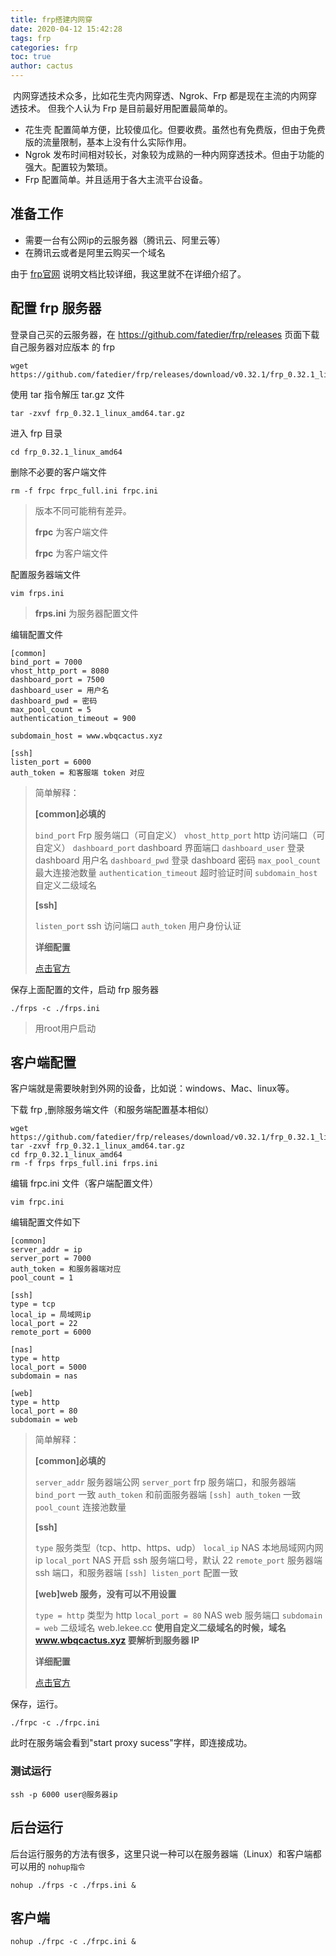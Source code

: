 ```yaml
---
title: frp搭建内网穿
date: 2020-04-12 15:42:28
tags: frp
categories: frp
toc: true
author: cactus
---
```


​	内网穿透技术众多，比如花生壳内网穿透、Ngrok、Frp 都是现在主流的内网穿透技术。
但我个人认为 Frp 是目前最好用配置最简单的。

<!-- more -->

- 花生壳
  配置简单方便，比较傻瓜化。但要收费。虽然也有免费版，但由于免费版的流量限制，基本上没有什么实际作用。
- Ngrok
  发布时间相对较长，对象较为成熟的一种内网穿透技术。但由于功能的强大。配置较为繁琐。
- Frp
  配置简单。并且适用于各大主流平台设备。

## 准备工作

* 需要一台有公网ip的云服务器（腾讯云、阿里云等）
* 在腾讯云或者是阿里云购买一个域名

由于 [frp官网]( https://github.com/fatedier/frp/blob/master/README_zh.md ) 说明文档比较详细，我这里就不在详细介绍了。

## 配置 frp 服务器

登录自己买的云服务器，在 https://github.com/fatedier/frp/releases 页面下载自己服务器对应版本 的 frp

```shell
wget https://github.com/fatedier/frp/releases/download/v0.32.1/frp_0.32.1_linux_amd64.tar.gz
```

使用 tar 指令解压 tar.gz 文件

```shell
tar -zxvf frp_0.32.1_linux_amd64.tar.gz
```

进入 frp 目录

```sehll
cd frp_0.32.1_linux_amd64
```

删除不必要的客户端文件

```shell
rm -f frpc frpc_full.ini frpc.ini
```

> 版本不同可能稍有差异。
>
> **frpc** 为客户端文件
>
> **frpc** 为客户端文件

配置服务器端文件

```
vim frps.ini
```

> **frps.ini** 为服务器配置文件

编辑配置文件

```shell
[common]
bind_port = 7000
vhost_http_port = 8080
dashboard_port = 7500
dashboard_user = 用户名
dashboard_pwd = 密码
max_pool_count = 5
authentication_timeout = 900

subdomain_host = www.wbqcactus.xyz

[ssh]
listen_port = 6000
auth_token = 和客服端 token 对应
```

> 简单解释：
>
> **[common]必填的**
>
> `bind_port` Frp 服务端口（可自定义）
> `vhost_http_port` http 访问端口（可自定义）
> `dashboard_port` dashboard 界面端口
> `dashboard_user` 登录 dashboard 用户名
> `dashboard_pwd` 登录 dashboard 密码
> `max_pool_count` 最大连接池数量
> `authentication_timeout` 超时验证时间
> `subdomain_host` 自定义二级域名
>
> **[ssh]**
>
> `listen_port` ssh 访问端口
> `auth_token` 用户身份认证
>
> **详细配置**
>
> [点击官方](https://github.com/fatedier/frp/blob/master/README_zh.md)

保存上面配置的文件，启动 frp 服务器

```shell
./frps -c ./frps.ini
```

> 用root用户启动

## 客户端配置

客户端就是需要映射到外网的设备，比如说：windows、Mac、linux等。

下载 frp ,删除服务端文件（和服务端配置基本相似）

```shell
wget https://github.com/fatedier/frp/releases/download/v0.32.1/frp_0.32.1_linux_amd64.tar.gz
tar -zxvf frp_0.32.1_linux_amd64.tar.gz
cd frp_0.32.1_linux_amd64
rm -f frps frps_full.ini frps.ini
```

编辑 frpc.ini 文件（客户端配置文件）

```shell
vim frpc.ini
```

编辑配置文件如下

```shell
[common]
server_addr = ip
server_port = 7000
auth_token = 和服务器端对应
pool_count = 1

[ssh]
type = tcp
local_ip = 局域网ip
local_port = 22
remote_port = 6000

[nas]
type = http
local_port = 5000
subdomain = nas

[web]
type = http
local_port = 80
subdomain = web
```

> 简单解释：
>
> **[common]必填的**
>
> `server_addr` 服务器端公网
> `server_port` frp 服务端口，和服务器端 `bind_port` 一致
> `auth_token` 和前面服务器端 `[ssh] auth_token` 一致
> `pool_count` 连接池数量
>
> 
>
> **[ssh]**
>
> `type` 服务类型（tcp、http、https、udp）
> `local_ip` NAS 本地局域网内网 ip
> `local_port` NAS 开启 ssh 服务端口号，默认 22
> `remote_port` 服务器端 ssh 端口，和服务器端 `[ssh] listen_port` 配置一致
>
> 
>
> **[web]web 服务，没有可以不用设置**
>
> `type = http` 类型为 http
> `local_port = 80` NAS web 服务端口
> `subdomain = web` 二级域名 web.lekee.cc
> **使用自定义二级域名的时候，域名 www.wbqcactus.xyz 要解析到服务器 IP**
>
> **详细配置**
>
> [点击官方](https://github.com/fatedier/frp/blob/master/README_zh.md)

保存，运行。

```shell
./frpc -c ./frpc.ini
```

此时在服务端会看到"start proxy sucess"字样，即连接成功。

### 测试运行

```shell
ssh -p 6000 user@服务器ip
```

## 后台运行

后台运行服务的方法有很多，这里只说一种可以在服务器端（Linux）和客户端都可以用的 `nohup指令`

```shell
nohup ./frps -c ./frps.ini &
```

## 客户端

```shell
nohup ./frpc -c ./frpc.ini &
```